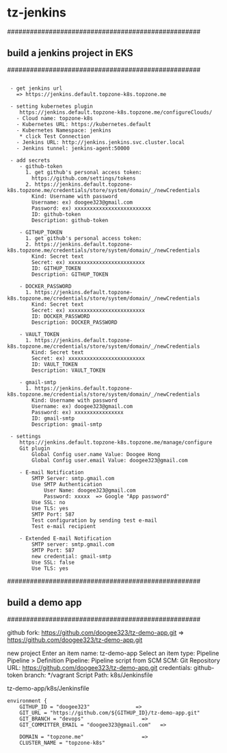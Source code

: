 # tz-jenkins

###################################################
## build a jenkins project in EKS
###################################################
```

 - get jenkins url
   => https://jenkins.default.topzone-k8s.topzone.me

 - setting kubernetes plugin
    https://jenkins.default.topzone-k8s.topzone.me/configureClouds/
   - Cloud name: topzone-k8s
   - Kubernetes URL: https://kubernetes.default
   - Kubernetes Namespace: jenkins
    * click Test Connection
   - Jenkins URL: http://jenkins.jenkins.svc.cluster.local
   - Jenkins tunnel: jenkins-agent:50000

 - add secrets  
    - github-token
      1. get github's personal access token:
        https://github.com/settings/tokens
      2. https://jenkins.default.topzone-k8s.topzone.me/credentials/store/system/domain/_/newCredentials
        Kind: Username with password
        Username: ex) doogee323@gmail.com
        Password: ex) xxxxxxxxxxxxxxxxxxxxxxxxx
        ID: github-token
        Description: github-token

    - GITHUP_TOKEN
      1. get github's personal access token:
      2. https://jenkins.default.topzone-k8s.topzone.me/credentials/store/system/domain/_/newCredentials
        Kind: Secret text
        Secret: ex) xxxxxxxxxxxxxxxxxxxxxxxxx
        ID: GITHUP_TOKEN
        Description: GITHUP_TOKEN

    - DOCKER_PASSWORD
      1. https://jenkins.default.topzone-k8s.topzone.me/credentials/store/system/domain/_/newCredentials
        Kind: Secret text
        Secret: ex) xxxxxxxxxxxxxxxxxxxxxxxxx
        ID: DOCKER_PASSWORD
        Description: DOCKER_PASSWORD
        
    - VAULT_TOKEN
      1. https://jenkins.default.topzone-k8s.topzone.me/credentials/store/system/domain/_/newCredentials
        Kind: Secret text
        Secret: ex) xxxxxxxxxxxxxxxxxxxxxxxxx
        ID: VAULT_TOKEN
        Description: VAULT_TOKEN
    
    - gmail-smtp
      1. https://jenkins.default.topzone-k8s.topzone.me/credentials/store/system/domain/_/newCredentials
        Kind: Username with password
        Username: ex) doogee323@gmail.com
        Password: ex) xxxxxxxxxxxxxxxx
        ID: gmail-smtp
        Description: gmail-smtp

 - settings
    https://jenkins.default.topzone-k8s.topzone.me/manage/configure
    Git plugin
        Global Config user.name Value: Doogee Hong
        Global Config user.email Value: doogee323@gmail.com

    - E-mail Notification
        SMTP Server: smtp.gmail.com
        Use SMTP Authentication
            User Name: doogee323@gmail.com
            Password: xxxxx  => Google "App password"
        Use SSL: no
        Use TLS: yes
        SMTP Port: 587
        Test configuration by sending test e-mail
        Test e-mail recipient

    - Extended E-mail Notification
        SMTP server: smtp.gmail.com
        SMTP Port: 587
        new credential: gmail-smtp
        Use SSL: false
        Use TLS: yes
```

###################################################
## build a demo app
###################################################

github fork: https://github.com/doogee323/tz-demo-app.git
=> https://github.com/doogee323/tz-demo-app.git

new project
Enter an item name: tz-demo-app
Select an item type: Pipeline
Pipeline > Definition
Pipeline: Pipeline script from SCM
    SCM: Git
    Repository URL: https://github.com/doogee323/tz-demo-app.git
    credentials: github-token
    branch: */vagrant
Script Path: k8s/Jenkinsfile

tz-demo-app/k8s/Jenkinsfile

    environment {
        GITHUP_ID = "doogee323"               =>
        GIT_URL = "https://github.com/${GITHUP_ID}/tz-demo-app.git"
        GIT_BRANCH = "devops"                   =>
        GIT_COMMITTER_EMAIL = "doogee323@gmail.com"   =>

        DOMAIN = "topzone.me"                   =>
        CLUSTER_NAME = "topzone-k8s"


